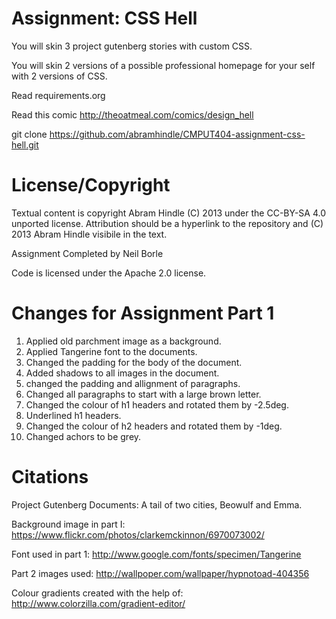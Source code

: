 Assignment: CSS Hell
====================

You will skin 3 project gutenberg stories with custom CSS.

You will skin 2 versions of a possible professional homepage for your
self with 2 versions of CSS.

Read requirements.org

Read this comic http://theoatmeal.com/comics/design_hell

git clone https://github.com/abramhindle/CMPUT404-assignment-css-hell.git

License/Copyright
=================

Textual content is copyright Abram Hindle (C) 2013 under the CC-BY-SA
4.0 unported license. Attribution should be a hyperlink to the
repository and (C) 2013 Abram Hindle visibile in the text.

Assignment Completed by Neil Borle

Code is licensed under the Apache 2.0 license.

Changes for Assignment Part 1
=============================

1. Applied old parchment image as a background.
2. Applied Tangerine font to the documents.
3. Changed the padding for the body of the document.
4. Added shadows to all images in the document.
5. changed the padding and allignment of paragraphs.
6. Changed all paragraphs to start with a large brown letter.
7. Changed the colour of h1 headers and rotated them by -2.5deg.
8. Underlined h1 headers.
9. Changed the colour of h2 headers and rotated them by -1deg.
10. Changed achors to be grey.

Citations
=========

Project Gutenberg Documents:
A tail of two cities, Beowulf and Emma.

Background image in part I:
https://www.flickr.com/photos/clarkemckinnon/6970073002/

Font used in part 1:
http://www.google.com/fonts/specimen/Tangerine

Part 2 images used:
http://wallpoper.com/wallpaper/hypnotoad-404356

Colour gradients created with the help of:
http://www.colorzilla.com/gradient-editor/
